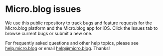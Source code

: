 # Micro.blog issues

We use this public repository to track bugs and feature requests for the Micro.blog platform and the Micro.blog app for iOS. Click the Issues tab to browse current bugs or submit a new one.

For frequently asked questions and other help topics, please see [help.micro.blog](http://help.micro.blog/) or email [help@micro.blog](mailto:help@micro.blog). Thanks!
